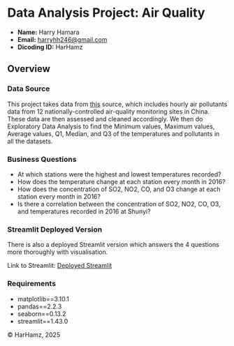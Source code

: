 # Data Analysis Project: Air Quality
- **Name:** Harry Hamara
- **Email:** harryhh246@gmail.com
- **Dicoding ID:** HarHamz

## Overview

### Data Source
This project takes data from [this](https://archive.ics.uci.edu/dataset/501/beijing+multi+site+air+quality+data) source, which includes hourly air pollutants data from 12 nationally-controlled air-quality monitoring sites in China. These data are then assessed and cleaned accordingly. We then do Exploratory Data Analysis to find the Minimum values, Maximum values, Average values, Q1, Median, and Q3 of the temperatures and pollutants in all the datasets.

### Business Questions
- At which stations were the highest and lowest temperatures recorded?
- How does the temperature change at each station every month in 2016?
- How does the concentration of SO2, NO2, CO, and O3 change at each station every month in 2016?
- Is there a correlation between the concentration of SO2, NO2, CO, O3, and temperatures recorded in 2016 at Shunyi?

### Streamlit Deployed Version
There is also a deployed Streamlit version which answers the 4 questions more thoroughly with visualisation.

Link to Streamlit: [Deployed Streamlit]()

### Requirements
- matplotlib==3.10.1
- pandas==2.2.3
- seaborn==0.13.2
- streamlit==1.43.0



© HarHamz, 2025